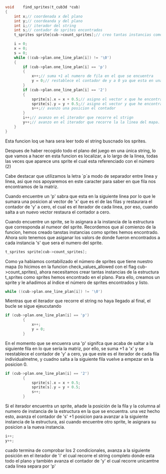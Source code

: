 ```c
void	find_sprites(t_cub3d *cub)
{
	int x;// coordenada x del plano
	int y;// coordeanda y del plano
	int i;// iterador del string
	int s;// contador de sprites encontrados
	t_sprites sprite[cub->count_sprites];// creo tantas instancias como sprites he encontrado

	i = 0;
	x = 0;
	s = 0;
	while ((cub->plan.one_line_plan[i]) != '\0')
	{
		if (cub->plan.one_line_plan[i] == 'p')
		{
			x++;// suma +1 al numero de fila en el que se encuentra
			y = 0;// restablece el contador de y a 0 ya que esta en una nueva fila
		}
		if (cub->plan.one_line_plan[i] == '2')
		{
			sprite[s].x = x + 0.5;// asigno el vector x que he encontrado
			sprite[s].y = y + 0.5;// asigno el vector y que he encontrado
			s++;// avanzo una posicion el contador
		}
		i++;// avanzo en el iterador que recorre el strign
		y++;// avanzo en el iterador que recorre la la linea del mapa.
	}
}
```



Esta funcion loq ue hara sera leer todo el string buscnado los sprites.

Despues de haber recogido todo el plano del juego en una única string, lo que vamos a hacer en esta funcion es localizar, a lo largo de la linea, todas las veces que aparece uns sprite el cual esta referenciado con el número (2)

Cabe destacar que utilizamos la letra ´p´a modo de separador entre linea y linea, asi que nos apoyaremos en este caracter para saber en que fila nos encontramos de la matriz.

Cuando encuentre un 'p' sabra que esta en la siguiente linea por lo que le sumara una posicion al vector de 'x' que es el de las filas y restaurara el contador de 'y' a cero, el cual es el iterador de cada linea, por eso, cuando salta a un nuevo vector restaura el contador a cero.

Cuando encuentre un sprite, se lo asignara a la instancia de la estructura que corresponda al numeor del sprite. Recordemos que al comienzo de la funcion, hemos creado tanstas instancias como sprites hemos encontrado. Ahora solo tenemos que asiganar los valors de donde fueron encontrados a cada instancia 's' que sera el numero del sprite.

```c
t_sprites sprite[cub->count_sprites];
```
Como ya habiamos contabilizado el número de sprites que tiene nuestro mapa (lo hicimos en la funcion check_values_allowed con el flag cub->count_sprites), ahora necesitamos crear tantas instancias de la estructura t_sprites como sprites hemos encontrado en el plano. Para ello, creamos un sprite y le añadimos al índice el número de sprites encontrados y listo.

```c
while ((cub->plan.one_line_plan[i]) != '\0')
```
Mientras que el iterador que recorre el string no haya llegado al final, el bucle se sigue ejeucutando


```c
if (cub->plan.one_line_plan[i] == 'p')
		{
			x++;
			y = 0;
		}
```
En el momento que se encuenra una 'p' signifca que acaba de saltar a la siguiente fila en lo que sería la matriz, por ello, se suma +1 a 'x' y se reestablece el contador de 'y' a cero, ya que este es el iterador de cada fila individualmetne, y cuadno salta a la siguiente fila vuelve a empezar en la posicion 0.

```c
if (cub->plan.one_line_plan[i] == '2')
		{
			sprite[s].x = x + 0.5;
			sprite[s].y = y + 0.5;
			s++;
		}
```
Si el iterador encuentra un sprite, añade la posición de la fila y la columna al numero de instancia de la estructura en la que se encuentra.
una vez hecho esto, avanza el contador de 's' +1 posicion para avanzar a la siguiente instancia de la estructura, asi cuando encuentre otro sprite, le asignara su posicion a la nueva instancia.

```c
i++;
y++;
```
cuado termina de comprobar los 2 condicionales, avanza a la siguiente posición en el iterador de 'i' el cual recorre el string completo donde esta todo el plano y también avanza el contador de 'y' el cual recorre unicamtne cada linea separa por 'p'
